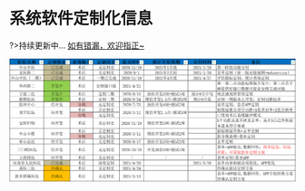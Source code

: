 # 系统软件定制化信息

?>持续更新中... [如有错漏，欢迎指正~](./docsify_medial/chen.jpg")

<img src="/docsify_medial/custom.png" />

<!-- 
| 医院名称     | 开发状态/排序 | 系统类别 | 定制历史       | 需求发起时间     | 预计开发周期        | 交付时间      | 备注                                   |
|----------|---------|------|------------|------------|---------------|-----------|--------------------------------------|
| 中山中医     | 已完成     | 术后   | 无定制史       | 2020/11/19 | 2021年1月底      | 2021/1/20 | 第一阶段功能交付                             |
| 安医附二     | 已完成     | 术后   | 无定制史       | 2020/9/1   | 2021年2月初      | 2021/1/29 | 表单定制（浙一版对接视图+webservice）             |
| 中山中医（二期） | 已完成     | 术后   | 一期已完成      | 2020/11/19 | 2021年4月底      | 2021/4/27 | 评估指标定制，统计查询定制                        |
| 华西附二     | 开发中     | 术后   | 定制接口版 | 2021/4/21  |               |           | 第一第二点功能标准版开发中，第三点若手麻提供好接口数据可提前安排完成对接 |
| 宁波二院     | 开发中     | 术后   | 定制二期       | 2020/9/15  | 预估开发3周+测试1周   | 预计6月中旬    | 残余液规范管理定制                            |
| 新桥医院     | 开发中     | 术后   | 定制二期       | 2020/9/24  | 预估开发1.5月+测试3周 | 预计6月底     | 定制一期版本上开发，定制功能较多                     |
| 徐州中心     | 待开发     | 分娩   | 无定制史       | 2020/7/23  | 预估开发4周+测试2周   |           | 表单定制，患者APP定制                         |
| 龙华医院     | 待开发     | 术后   | 无定制史       | 2020/3/11  | 预估开发1.5月+测试3周 |           | 标准版覆盖部分功能+5张术后单+2张分娩单                |
|          |         | 分娩   | 无定制史       |            |               |           | 已使用术后系统脉冲模式                          |
| 安阳妇幼     | 待开发     | 术后   | 无定制史       | 2020/11/19 | 预估开发3周+测试1周   |           | 5个功能需求不涉及表单，其中3点已替换版本基本符合要求          |
| 中山小榄     | 待开发     | 术后   | 无定制史       | 2020/3/11  | 预估开发3周+测试2周   |           | 新标准版替换+表单定制                          |
|          |         | 分娩   | 无定制史       |            |               |           | 新分娩系统+表单定制                           |
| 亚心总院     | 待开发     | 术后   | 无定制史       | 2020/9/17  | 预估开发3周+测试2周   |           | 表单定制                                 |
| 三门峡医院    | 待开发     | 术后   | 无定制史       | 2020/10/10 | 开发预估3周+测试1周   |           | 表单+APP随访,数据回传；商务较急，医院在催；可采取新乡定制方案    |
| 上海四院     | 待开发     | 术后   | 无定制史       | /          | /             | /         | 表单定制+患者APP                           |
| 河南省人民医院  | 已完成     | 术后   | 深度定制       | 2021/4/20  |               | 2021/5/20 | 表单内容和随访项优化，APP优化                     |
| 南医三院     | 待确认     | 术后   | 无定制史       | 2021/4/24  |               |           | 待确认随访定制方案                            |
| 新乡附属医院   | 待确认     | 术后   | 无定制史       | 2021/5/13  |               |           | 表单+APP随访,数据回传，APP字段转换方案待确认定制方案       |
-->